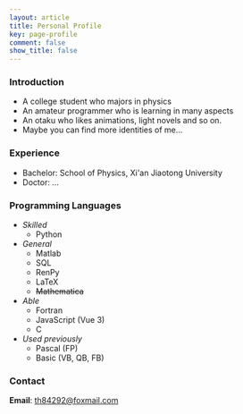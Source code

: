 ```yaml
---
layout: article
title: Personal Profile
key: page-profile
comment: false
show_title: false
---
```


### Introduction

- A college student who majors in physics
- An amateur programmer who is learning in many aspects
- An otaku who likes animations, light novels and so on.
- Maybe you can find more identities of me...

### Experience

- Bachelor: School of Physics, Xi'an Jiaotong University
- Doctor: ...

### Programming Languages

- *Skilled*
  - Python
- *General*
  - Matlab
  - SQL
  - RenPy
  - LaTeX
  - ~~Mathematica~~
- *Able*
  - Fortran
  - JavaScript (Vue 3)
  - C
- *Used previously*
  - Pascal (FP)
  - Basic (VB, QB, FB)

### Contact

**Email**: th84292@foxmail.com
